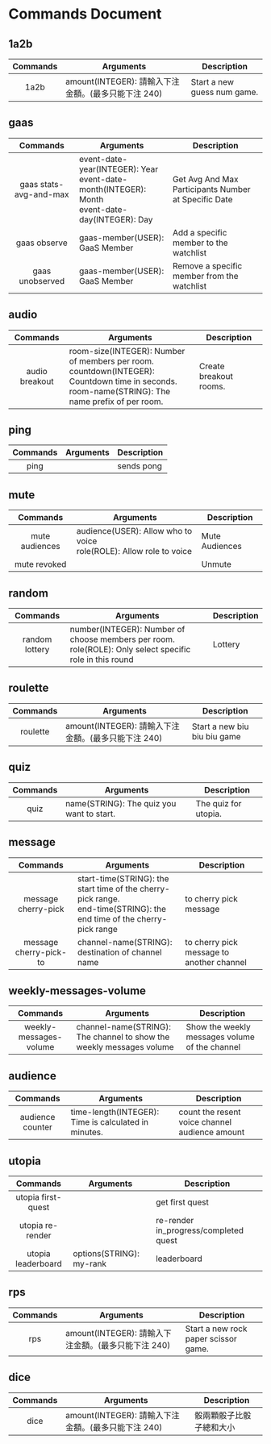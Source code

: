 # Commands Document

## 1a2b
| Commands | Arguments                             | Description                 |
|:--------:| ------------------------------------- | --------------------------- |
|   1a2b   | amount(INTEGER): 請輸入下注金額。(最多只能下注 240) | Start a new guess num game. |

## gaas
|        Commands        | Arguments                                                                                          | Description                                          |
|:----------------------:| -------------------------------------------------------------------------------------------------- | ---------------------------------------------------- |
| gaas stats-avg-and-max | event-date-year(INTEGER): Year<br>event-date-month(INTEGER): Month<br>event-date-day(INTEGER): Day | Get Avg And Max Participants Number at Specific Date |
|      gaas observe      | gaas-member(USER): GaaS Member                                                                     | Add a specific member to the watchlist               |
|    gaas unobserved     | gaas-member(USER): GaaS Member                                                                     | Remove a specific member from the watchlist          |

## audio
|    Commands    | Arguments                                                                                                                                            | Description            |
|:--------------:| ---------------------------------------------------------------------------------------------------------------------------------------------------- | ---------------------- |
| audio breakout | room-size(INTEGER): Number of members per room.<br>countdown(INTEGER): Countdown time in seconds.<br>room-name(STRING): The name prefix of per room. | Create breakout rooms. |

## ping
| Commands | Arguments | Description |
|:--------:| --------- | ----------- |
|   ping   |           | sends pong  |

## mute
|    Commands    | Arguments                                                             | Description    |
|:--------------:| --------------------------------------------------------------------- | -------------- |
| mute audiences | audience(USER): Allow who to voice<br>role(ROLE): Allow role to voice | Mute Audiences |
|  mute revoked  |                                                                       | Unmute         |

## random
|    Commands    | Arguments                                                                                                  | Description |
|:--------------:| ---------------------------------------------------------------------------------------------------------- | ----------- |
| random lottery | number(INTEGER): Number of choose members per room.<br>role(ROLE): Only select specific role in this round | Lottery     |

## roulette
| Commands | Arguments                             | Description                  |
|:--------:| ------------------------------------- | ---------------------------- |
| roulette | amount(INTEGER): 請輸入下注金額。(最多只能下注 240) | Start a new biu biu biu game |

## quiz
| Commands | Arguments                                 | Description          |
|:--------:| ----------------------------------------- | -------------------- |
|   quiz   | name(STRING): The quiz you want to start. | The quiz for utopia. |

## message
|        Commands        | Arguments                                                                                                               | Description                               |
|:----------------------:| ----------------------------------------------------------------------------------------------------------------------- | ----------------------------------------- |
|  message cherry-pick   | start-time(STRING): the start time of the cherry-pick range.<br>end-time(STRING): the end time of the cherry-pick range | to cherry pick message                    |
| message cherry-pick-to | channel-name(STRING): destination of channel name                                                                       | to cherry pick message to another channel |

## weekly-messages-volume
|        Commands        | Arguments                                                            | Description                                    |
|:----------------------:| -------------------------------------------------------------------- | ---------------------------------------------- |
| weekly-messages-volume | channel-name(STRING): The channel to show the weekly messages volume | Show the weekly messages volume of the channel |

## audience
|     Commands     | Arguments                                            | Description                                    |
|:----------------:| ---------------------------------------------------- | ---------------------------------------------- |
| audience counter | time-length(INTEGER): Time is calculated in minutes. | count the resent voice channel audience amount |

## utopia
|      Commands      | Arguments                | Description                           |
|:------------------:| ------------------------ | ------------------------------------- |
| utopia first-quest |                          | get first quest                       |
|  utopia re-render  |                          | re-render in_progress/completed quest |
| utopia leaderboard | options(STRING): my-rank | leaderboard                           |

## rps
| Commands | Arguments                             | Description                          |
|:--------:| ------------------------------------- | ------------------------------------ |
|   rps    | amount(INTEGER): 請輸入下注金額。(最多只能下注 240) | Start a new rock paper scissor game. |

## dice
| Commands | Arguments                             | Description  |
|:--------:| ------------------------------------- | ------------ |
|   dice   | amount(INTEGER): 請輸入下注金額。(最多只能下注 240) | 骰兩顆骰子比骰子總和大小 |